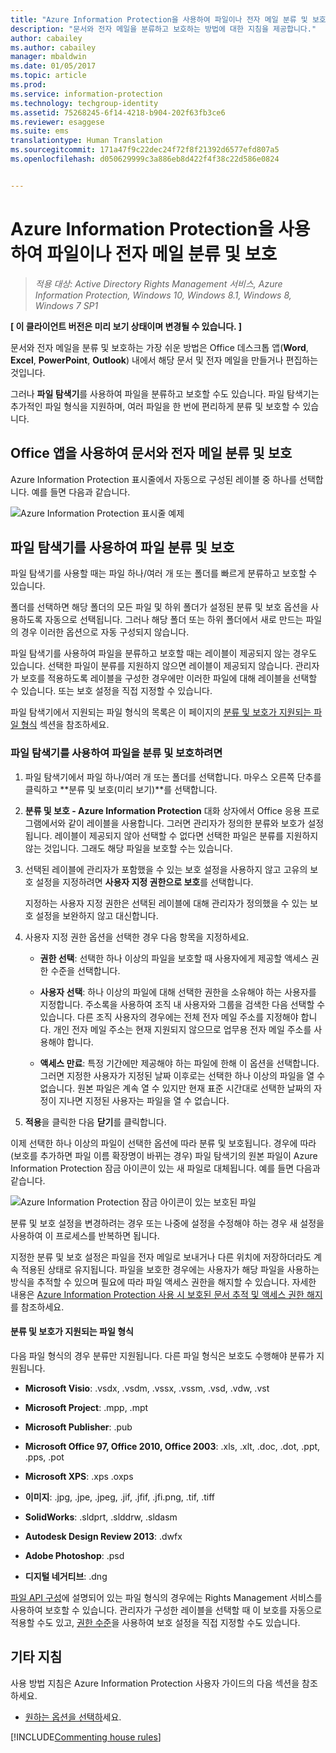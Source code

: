 ```yaml
---
title: "Azure Information Protection을 사용하여 파일이나 전자 메일 분류 및 보호 | Azure Information Protection"
description: "문서와 전자 메일을 분류하고 보호하는 방법에 대한 지침을 제공합니다."
author: cabailey
ms.author: cabailey
manager: mbaldwin
ms.date: 01/05/2017
ms.topic: article
ms.prod: 
ms.service: information-protection
ms.technology: techgroup-identity
ms.assetid: 75268245-6f14-4218-b904-202f63fb3ce6
ms.reviewer: esaggese
ms.suite: ems
translationtype: Human Translation
ms.sourcegitcommit: 171a47f9c22dec24f72f8f21392d6577efd807a5
ms.openlocfilehash: d050629999c3a886eb8d422f4f38c22d586e0824


---
```


# <a name="classify-and-protect-a-file-or-email-by-using-azure-information-protection"></a>Azure Information Protection을 사용하여 파일이나 전자 메일 분류 및 보호

>*적용 대상: Active Directory Rights Management 서비스, Azure Information Protection, Windows 10, Windows 8.1, Windows 8, Windows 7 SP1*

**[ 이 클라이언트 버전은 미리 보기 상태이며 변경될 수 있습니다. ]**

문서와 전자 메일을 분류 및 보호하는 가장 쉬운 방법은 Office 데스크톱 앱(**Word**, **Excel**, **PowerPoint**, **Outlook**) 내에서 해당 문서 및 전자 메일을 만들거나 편집하는 것입니다. 

그러나 **파일 탐색기**를 사용하여 파일을 분류하고 보호할 수도 있습니다. 파일 탐색기는 추가적인 파일 형식을 지원하며, 여러 파일을 한 번에 편리하게 분류 및 보호할 수 있습니다.

## <a name="using-office-apps-to-classify-and-protect-your-documents-and-emails"></a>Office 앱을 사용하여 문서와 전자 메일 분류 및 보호

Azure Information Protection 표시줄에서 자동으로 구성된 레이블 중 하나를 선택합니다. 예를 들면 다음과 같습니다.

![Azure Information Protection 표시줄 예제](../media/info-protect-bar-not-set-callout.png)


## <a name="using-file-explorer-to-classify-and-protect-files"></a>파일 탐색기를 사용하여 파일 분류 및 보호

파일 탐색기를 사용할 때는 파일 하나/여러 개 또는 폴더를 빠르게 분류하고 보호할 수 있습니다. 

폴더를 선택하면 해당 폴더의 모든 파일 및 하위 폴더가 설정된 분류 및 보호 옵션을 사용하도록 자동으로 선택됩니다. 그러나 해당 폴더 또는 하위 폴더에서 새로 만드는 파일의 경우 이러한 옵션으로 자동 구성되지 않습니다.

파일 탐색기를 사용하여 파일을 분류하고 보호할 때는 레이블이 제공되지 않는 경우도 있습니다. 선택한 파일이 분류를 지원하지 않으면 레이블이 제공되지 않습니다. 관리자가 보호를 적용하도록 레이블을 구성한 경우에만 이러한 파일에 대해 레이블을 선택할 수 있습니다. 또는 보호 설정을 직접 지정할 수 있습니다. 

파일 탐색기에서 지원되는 파일 형식의 목록은 이 페이지의 [분류 및 보호가 지원되는 파일 형식](#file-types-supported-for-classification-and-protection) 섹션을 참조하세요.


### <a name="to-classify-and-protect-a-file-by-using-file-explorer"></a>파일 탐색기를 사용하여 파일을 분류 및 보호하려면

1.  파일 탐색기에서 파일 하나/여러 개 또는 폴더를 선택합니다. 마우스 오른쪽 단추를 클릭하고 **분류 및 보호(미리 보기)**를 선택합니다. 

2. **분류 및 보호 - Azure Information Protection** 대화 상자에서 Office 응용 프로그램에서와 같이 레이블을 사용합니다. 그러면 관리자가 정의한 분류와 보호가 설정됩니다. 레이블이 제공되지 않아 선택할 수 없다면 선택한 파일은 분류를 지원하지 않는 것입니다. 그래도 해당 파일을 보호할 수는 있습니다.

3. 선택된 레이블에 관리자가 포함했을 수 있는 보호 설정을 사용하지 않고 고유의 보호 설정을 지정하려면 **사용자 지정 권한으로 보호**를 선택합니다.
    
    지정하는 사용자 지정 권한은 선택된 레이블에 대해 관리자가 정의했을 수 있는 보호 설정을 보완하지 않고 대신합니다.  

4. 사용자 지정 권한 옵션을 선택한 경우 다음 항목을 지정하세요.

    - **권한 선택**: 선택한 하나 이상의 파일을 보호할 때 사용자에게 제공할 액세스 권한 수준을 선택합니다.
    
    - **사용자 선택**: 하나 이상의 파일에 대해 선택한 권한을 소유해야 하는 사용자를 지정합니다. 주소록을 사용하여 조직 내 사용자와 그룹을 검색한 다음 선택할 수 있습니다. 다른 조직 사용자의 경우에는 전체 전자 메일 주소를 지정해야 합니다. 개인 전자 메일 주소는 현재 지원되지 않으므로 업무용 전자 메일 주소를 사용해야 합니다.
        
    - **액세스 만료**: 특정 기간에만 제공해야 하는 파일에 한해 이 옵션을 선택합니다. 그러면 지정한 사용자가 지정된 날짜 이후로는 선택한 하나 이상의 파일을 열 수 없습니다. 원본 파일은 계속 열 수 있지만 현재 표준 시간대로 선택한 날짜의 자정이 지나면 지정된 사용자는 파일을 열 수 없습니다.

5. **적용**을 클릭한 다음 **닫기**를 클릭합니다.

이제 선택한 하나 이상의 파일이 선택한 옵션에 따라 분류 및 보호됩니다. 경우에 따라(보호를 추가하면 파일 이름 확장명이 바뀌는 경우) 파일 탐색기의 원본 파일이 Azure Information Protection 잠금 아이콘이 있는 새 파일로 대체됩니다. 예를 들면 다음과 같습니다.

![Azure Information Protection 잠금 아이콘이 있는 보호된 파일](../media/Pfile.png)

분류 및 보호 설정을 변경하려는 경우 또는 나중에 설정을 수정해야 하는 경우 새 설정을 사용하여 이 프로세스를 반복하면 됩니다.

지정한 분류 및 보호 설정은 파일을 전자 메일로 보내거나 다른 위치에 저장하더라도 계속 적용된 상태로 유지됩니다. 파일을 보호한 경우에는 사용자가 해당 파일을 사용하는 방식을 추적할 수 있으며 필요에 따라 파일 액세스 권한을 해지할 수 있습니다. 자세한 내용은 [Azure Information Protection 사용 시 보호된 문서 추적 및 액세스 권한 해지](client-track-revoke.md)를 참조하세요. 

#### <a name="file-types-supported-for-classification-and-protection"></a>분류 및 보호가 지원되는 파일 형식

다음 파일 형식의 경우 분류만 지원됩니다. 다른 파일 형식은 보호도 수행해야 분류가 지원됩니다.

- **Microsoft Visio**: .vsdx, .vsdm, .vssx, .vssm, .vsd, .vdw, .vst

- **Microsoft Project**: .mpp, .mpt

- **Microsoft Publisher**: .pub

- **Microsoft Office 97, Office 2010, Office 2003**: .xls, .xlt, .doc, .dot, .ppt, .pps, .pot

- **Microsoft XPS**: .xps .oxps

- **이미지**: .jpg, .jpe, .jpeg, .jif, .jfif, .jfi.png, .tif, .tiff

- **SolidWorks**: .sldprt, .slddrw, .sldasm

- **Autodesk Design Review 2013**: .dwfx

- **Adobe Photoshop**: .psd

- **디지털 네거티브**: .dng


[파일 API 구성](../develop/file-api-configuration.md)에 설명되어 있는 파일 형식의 경우에는 Rights Management 서비스를 사용하여 보호할 수 있습니다. 관리자가 구성한 레이블을 선택할 때 이 보호를 자동으로 적용할 수도 있고, [권한 수준](../deploy-use/configure-usage-rights.md#rights-included-in-permissions-levels)을 사용하여 보호 설정을 직접 지정할 수도 있습니다. 


## <a name="other-instructions"></a>기타 지침
사용 방법 지침은 Azure Information Protection 사용자 가이드의 다음 섹션을 참조하세요.

-   [원하는 옵션을 선택하](client-user-guide.md#what-do-you-want-to-do)세요.

[!INCLUDE[Commenting house rules](../includes/houserules.md)]



<!--HONumber=Jan17_HO4-->


